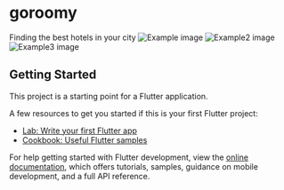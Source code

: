 # goroomy
Finding the best hotels in your city 
![Example image](https://github.com/danishali211/go-roomy/assets/80570840/e7d3e891-7588-4ba5-881c-c7535bf7d91d)
![Example2 image](https://github.com/danishali211/go-roomy/assets/80570840/21d5b928-95c2-4580-ba36-8a03e15ca3a3)
![Example3 image](https://github.com/danishali211/go-roomy/assets/80570840/b059e4a8-7278-42d4-9e8c-9bc46f67318b)
## Getting Started

This project is a starting point for a Flutter application.

A few resources to get you started if this is your first Flutter project:

- [Lab: Write your first Flutter app](https://docs.flutter.dev/get-started/codelab)
- [Cookbook: Useful Flutter samples](https://docs.flutter.dev/cookbook)

For help getting started with Flutter development, view the
[online documentation](https://docs.flutter.dev/), which offers tutorials,
samples, guidance on mobile development, and a full API reference.
